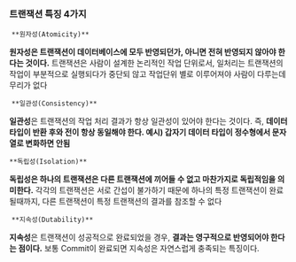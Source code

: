 ### 트랜잭션 특징 4가지

 `**원자성(Atomicity)**`

**원자성은 트랜잭션이 데이터베이스에 모두 반영되던가, 아니면 전혀 반영되지 않아야 한다는 것이다.** 트랜잭션은 사람이 설계한 논리적인 작업 단위로서, 일처리는 트랜잭션의 작업이 부분적으로 실행되다가 중단되 않고 작업단위 별로 이루어져야 사람이 다루는데 무리가 없다

  

 `**일관성(Consistency)**`

**일관성**은 트랜잭션의 작업 처리 결과가 항상 일관성이 있어야 한다는 것이다. 즉, **데이터 타입이 반환 후와 전이 항상 동일해야 한다. 예시) 갑자기 데이터 타입이 정수형에서 문자열로 변화하면 안됨**

  

`**독립성(Isolation)**`

**독립성은 하나의 트랜잭션은 다른 트랜잭션에 끼어들 수 없고 마찬가지로 독립적임을 의미한다.** 각각의 트랜잭션은 서로 간섭이 불가하기 때문에 하나의 특정 트랜잭션이 완료될때까지, 다른 트랜잭션이 특정 트랜잭션의 결과를 참조할 수 없다

  

 `**지속성(Dutability)**`

**지속성**은 트랜잭션이 성공적으로 완료되었을 경우, **결과는 영구적으로 반영되어야 한다는 점이다.** 보통 Commit이 완료되면 지속성은 자연스럽게 충족되는 특징이다.